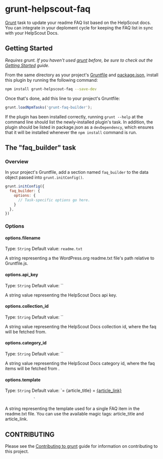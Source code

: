# grunt-helpscout-faq

[Grunt][grunt] task to update your readme FAQ list based on the HelpScout docs.  You can integrate in your deploment cycle for keeping the FAQ list in sync with your HelpScout Docs.

## Getting Started
_Requires grunt. If you haven't used [grunt][] before, be sure to check out the [Getting Started][] guide._

From the same directory as your project's [Gruntfile][Getting Started] and [package.json][], install this plugin by running the following command:

```bash
npm install grunt-helpscout-faq --save-dev
```

Once that's done, add this line to your project's Gruntfile:

```js
grunt.loadNpmTasks('grunt-faq-builder');
```

If the plugin has been installed correctly, running `grunt --help` at the command line should list the newly-installed plugin's task. In addition, the plugin should be listed in package.json as a `devDependency`, which ensures that it will be installed whenever the `npm install` command is run.

[grunt]: http://gruntjs.com/
[Getting Started]: https://github.com/gruntjs/grunt/blob/devel/docs/getting_started.md
[package.json]: https://npmjs.org/doc/json.html

## The "faq_builder" task

### Overview
In your project's Gruntfile, add a section named `faq_builder` to the data object passed into `grunt.initConfig()`.

```js
grunt.initConfig({
  faq_builder: {
    options: {
      // Task-specific options go here.
    }
  },
})
```

### Options

#### options.filename
Type: `String`
Default value: `readme.txt`

A string representing a the WordPress.org readme.txt file's path relative to Gruntfile.js.


#### options.api_key
Type: `String`
Default value: ``

A string value representing the HelpScout Docs api key.
 
#### options.collection_id
Type: `String`
Default value: ``

A string value representing the HelpScout Docs collection id, where the faq will be fetched from. 

#### options.category_id
Type: `String`
Default value: ``

A string value representing the HelpScout Docs category id, where the faq items will be fetched from  .

#### options.template
Type: `String`
Default value: `= {article_title} = 
                 [{article_link}]({article_link}) 
                
                 `
A string representing the template used for a single FAQ item in the readme.txt file. You can use the available magic tags: article_title and article_link.


## CONTRIBUTING
Please see the [Contributing to grunt](http://gruntjs.com/contributing) guide for information on contributing to this project.